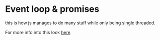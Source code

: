 # Event loop & promises

this is how js manages to do many stuff while only being single threaded.

For more info into this look [here](https://github.com/merRen22/notes-promises-async).
